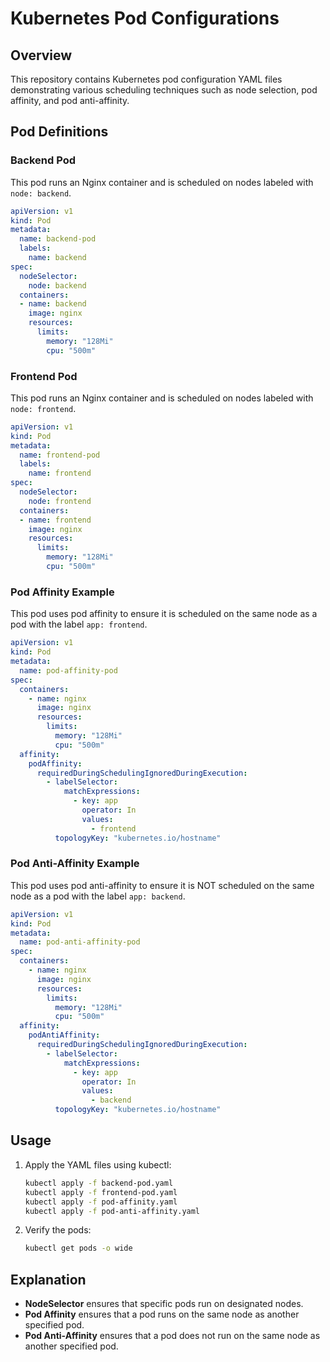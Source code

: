 # Kubernetes Pod Configurations

## Overview
This repository contains Kubernetes pod configuration YAML files demonstrating various scheduling techniques such as node selection, pod affinity, and pod anti-affinity.

## Pod Definitions

### Backend Pod
This pod runs an Nginx container and is scheduled on nodes labeled with `node: backend`.
```yaml
apiVersion: v1
kind: Pod
metadata:
  name: backend-pod
  labels:
    name: backend
spec:
  nodeSelector:
    node: backend
  containers:
  - name: backend
    image: nginx
    resources:
      limits:
        memory: "128Mi"
        cpu: "500m"
```

### Frontend Pod
This pod runs an Nginx container and is scheduled on nodes labeled with `node: frontend`.
```yaml
apiVersion: v1
kind: Pod
metadata:
  name: frontend-pod
  labels:
    name: frontend
spec:
  nodeSelector:
    node: frontend
  containers:
  - name: frontend
    image: nginx
    resources:
      limits:
        memory: "128Mi"
        cpu: "500m"
```

### Pod Affinity Example
This pod uses pod affinity to ensure it is scheduled on the same node as a pod with the label `app: frontend`.
```yaml
apiVersion: v1
kind: Pod
metadata:
  name: pod-affinity-pod
spec:
  containers:
    - name: nginx
      image: nginx
      resources:
        limits:
          memory: "128Mi"
          cpu: "500m"
  affinity:
    podAffinity:
      requiredDuringSchedulingIgnoredDuringExecution:
        - labelSelector:
            matchExpressions:
              - key: app
                operator: In
                values:
                  - frontend
          topologyKey: "kubernetes.io/hostname"
```

### Pod Anti-Affinity Example
This pod uses pod anti-affinity to ensure it is NOT scheduled on the same node as a pod with the label `app: backend`.
```yaml
apiVersion: v1
kind: Pod
metadata:
  name: pod-anti-affinity-pod
spec:
  containers:
    - name: nginx
      image: nginx
      resources:
        limits:
          memory: "128Mi"
          cpu: "500m"
  affinity:
    podAntiAffinity:
      requiredDuringSchedulingIgnoredDuringExecution:
        - labelSelector:
            matchExpressions:
              - key: app
                operator: In
                values:
                  - backend
          topologyKey: "kubernetes.io/hostname"
```

## Usage
1. Apply the YAML files using kubectl:
   ```sh
   kubectl apply -f backend-pod.yaml
   kubectl apply -f frontend-pod.yaml
   kubectl apply -f pod-affinity.yaml
   kubectl apply -f pod-anti-affinity.yaml
   ```
2. Verify the pods:
   ```sh
   kubectl get pods -o wide
   ```

## Explanation
- **NodeSelector** ensures that specific pods run on designated nodes.
- **Pod Affinity** ensures that a pod runs on the same node as another specified pod.
- **Pod Anti-Affinity** ensures that a pod does not run on the same node as another specified pod.

